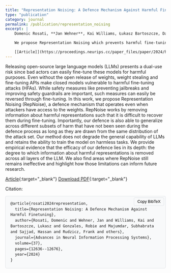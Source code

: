 ```yaml
---
title: "Representation Noising: A Defence Mechanism Against Harmful Finetuning"
type: "publication"
category: journal
permalink: /publication/representation_noising
excerpt: |
    Domenic Rosati, **Jan Wehner**, Kai Williams, Łukasz Bartoszcze, David Atanasov, Robie Gonzales, Subhabrata Majumdar, Carsten Maple, Hassan Sajjad, Frank Rudzicz in _NeurIPS_, 2024

    We propose Representation Noising which prevents harmful fine-tuning by removing harmful representations.

    [[Article]](https://proceedings.neurips.cc/paper_files/paper/2024/hash/172be8b0b88fc2b4aee74237d43f8c04-Abstract-Conference.html) [[PDF]](/files/NeurIPS-2024-representation-noising-a-defence-mechanism-against-harmful-finetuning-Paper-Conference.pdf)
---
```


Releasing open-source large language models (LLMs) presents a dual-use risk since bad actors can easily fine-tune these models for harmful purposes. Even without the open release of weights, weight stealing and fine-tuning APIs make closed models vulnerable to harmful fine-tuning attacks (HFAs). While safety measures like preventing jailbreaks and improving safety guardrails are important, such measures can easily be reversed through fine-tuning. In this work, we propose Representation Noising (RepNoise), a defence mechanism that operates even when attackers have access to the weights. RepNoise works by removing information about harmful representations such that it is difficult to recover them during fine-tuning. Importantly, our defence is also able to generalize across different subsets of harm that have not been seen during the defence process as long as they are drawn from the same distribution of the attack set. Our method does not degrade the general capability of LLMs and retains the ability to train the model on harmless tasks. We provide empirical evidence that the efficacy of our defence lies in its depth: the degree to which information about harmful representations is removed across all layers of the LLM. We also find areas where RepNoise still remains ineffective and highlight how those limitations can inform future research.

[Article](https://proceedings.neurips.cc/paper_files/paper/2024/hash/172be8b0b88fc2b4aee74237d43f8c04-Abstract-Conference.html){:target="_blank"}   [Download PDF](/files/NeurIPS-2024-representation-noising-a-defence-mechanism-against-harmful-finetuning-Paper-Conference.pdf){:target="_blank"}

Citation:

<div class="citation-container" markdown="0">
  <button class="copy-button" onclick="copyBibTeX()">Copy BibTeX</button>
  <pre><code class="bibtex" id="bibtex">@article{rosati2024representation,
  title={Representation Noising: A Defence Mechanism Against Harmful Finetuning},
  author={Rosati, Domenic and Wehner, Jan and Williams, Kai and Bartoszcze, Lukasz and Gonzales, Robie and Majumdar, Subhabrata and Sajjad, Hassan and Rudzicz, Frank and others},
  journal={Advances in Neural Information Processing Systems},
  volume={37},
  pages={12636--12676},
  year={2024}
}
</code></pre>
</div>

<style>
.citation-container {
  position: relative;
  margin: 1em 0;
}

.copy-button {
  position: absolute;
  top: 5px;
  right: 5px;
  padding: 5px 10px;
  background-color: #f8f9fa;
  border: 1px solid #dee2e6;
  border-radius: 4px;
  cursor: pointer;
  font-size: 0.9em;
  transition: all 0.2s ease;
}

.copy-button:hover {
  background-color: #e9ecef;
}

.bibtex {
  background-color: #f8f9fa;
  padding: 15px;
  border-radius: 4px;
  border: 1px solid #dee2e6;
  margin: 0;
  white-space: pre-wrap;
  line-height: 1.5;
  font-family: monospace;
}

pre {
  white-space: pre-wrap;
  word-wrap: break-word;
  margin: 0;
}

code {
  display: block;
}
</style>

<script>
function copyBibTeX() {
  const bibtex = document.getElementById('bibtex').textContent;
  navigator.clipboard.writeText(bibtex).then(() => {
    const button = document.querySelector('.copy-button');
    const originalText = button.textContent;
    button.textContent = 'Copied!';
    setTimeout(() => {
      button.textContent = originalText;
    }, 2000);
  });
}
</script>